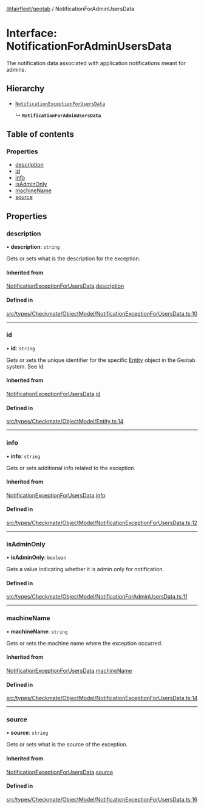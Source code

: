 [@fairfleet/geotab](../README.md) / NotificationForAdminUsersData

# Interface: NotificationForAdminUsersData

The notification data associated with application notifications meant for admins.

## Hierarchy

- [`NotificationExceptionForUsersData`](NotificationExceptionForUsersData.md)

  ↳ **`NotificationForAdminUsersData`**

## Table of contents

### Properties

- [description](NotificationForAdminUsersData.md#description)
- [id](NotificationForAdminUsersData.md#id)
- [info](NotificationForAdminUsersData.md#info)
- [isAdminOnly](NotificationForAdminUsersData.md#isadminonly)
- [machineName](NotificationForAdminUsersData.md#machinename)
- [source](NotificationForAdminUsersData.md#source)

## Properties

### description

• **description**: `string`

Gets or sets what is the description for the exception.

#### Inherited from

[NotificationExceptionForUsersData](NotificationExceptionForUsersData.md).[description](NotificationExceptionForUsersData.md#description)

#### Defined in

[src/types/Checkmate/ObjectModel/NotificationExceptionForUsersData.ts:10](https://github.com/fairfleet/geotab/blob/ff38bfc/src/types/Checkmate/ObjectModel/NotificationExceptionForUsersData.ts#L10)

___

### id

• **id**: `string`

Gets or sets the unique identifier for the specific [Entity](Entity.md) object in the Geotab system. See Id.

#### Inherited from

[NotificationExceptionForUsersData](NotificationExceptionForUsersData.md).[id](NotificationExceptionForUsersData.md#id)

#### Defined in

[src/types/Checkmate/ObjectModel/Entity.ts:14](https://github.com/fairfleet/geotab/blob/ff38bfc/src/types/Checkmate/ObjectModel/Entity.ts#L14)

___

### info

• **info**: `string`

Gets or sets additional info related to the exception.

#### Inherited from

[NotificationExceptionForUsersData](NotificationExceptionForUsersData.md).[info](NotificationExceptionForUsersData.md#info)

#### Defined in

[src/types/Checkmate/ObjectModel/NotificationExceptionForUsersData.ts:12](https://github.com/fairfleet/geotab/blob/ff38bfc/src/types/Checkmate/ObjectModel/NotificationExceptionForUsersData.ts#L12)

___

### isAdminOnly

• **isAdminOnly**: `boolean`

Gets a value indicating whether it is admin only for notification.

#### Defined in

[src/types/Checkmate/ObjectModel/NotificationForAdminUsersData.ts:11](https://github.com/fairfleet/geotab/blob/ff38bfc/src/types/Checkmate/ObjectModel/NotificationForAdminUsersData.ts#L11)

___

### machineName

• **machineName**: `string`

Gets or sets the machine name where the exception occurred.

#### Inherited from

[NotificationExceptionForUsersData](NotificationExceptionForUsersData.md).[machineName](NotificationExceptionForUsersData.md#machinename)

#### Defined in

[src/types/Checkmate/ObjectModel/NotificationExceptionForUsersData.ts:14](https://github.com/fairfleet/geotab/blob/ff38bfc/src/types/Checkmate/ObjectModel/NotificationExceptionForUsersData.ts#L14)

___

### source

• **source**: `string`

Gets or sets what is the source of the exception.

#### Inherited from

[NotificationExceptionForUsersData](NotificationExceptionForUsersData.md).[source](NotificationExceptionForUsersData.md#source)

#### Defined in

[src/types/Checkmate/ObjectModel/NotificationExceptionForUsersData.ts:16](https://github.com/fairfleet/geotab/blob/ff38bfc/src/types/Checkmate/ObjectModel/NotificationExceptionForUsersData.ts#L16)
